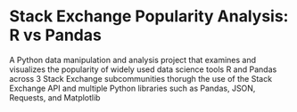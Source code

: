 # Stack Exchange Popularity Analysis: R vs Pandas
A Python data manipulation and analysis project that examines and visualizes the popularity of widely used data science tools R and Pandas across 3 Stack Exchange subcommunities thorugh the use of the Stack Exchange API and multiple Python libraries such as Pandas, JSON, Requests, and Matplotlib

